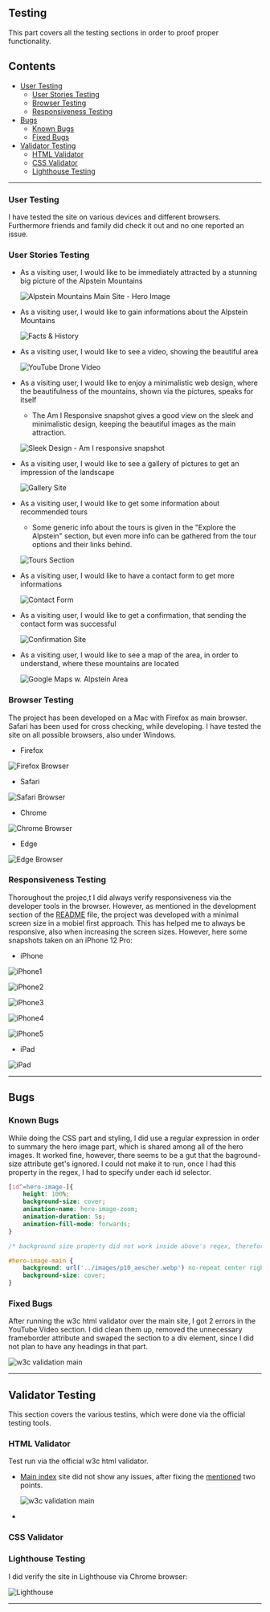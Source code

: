 ## Testing

This part covers all the testing sections in order to proof proper functionality.

## Contents

* [User Testing](#user-testing)
    * [User Stories Testing](#user-stories-testing)
    * [Browser Testing](#browser-testing)
    * [Responsiveness Testing](#responsiveness-testing)
* [Bugs](#bugs)
    * [Known Bugs](#known-bugs)
    * [Fixed Bugs](#fixed-bugs)
* [Validator Testing](#validator-testing)
    * [HTML Validator](#html-validator)
    * [CSS Validator](#css-validator)
    * [Lighthouse Testing](#lighthouse-testing)

---

### User Testing

I have tested the site on various devices and different browsers. Furthermore friends and family did check it out and no one reported an issue.

### User Stories Testing

- As a visiting user, I would like to be immediately attracted by a stunning big picture of the Alpstein Mountains

    ![Alpstein Mountains Main Site - Hero Image](docs/testing/01-navbar_hero.png)

- As a visiting user, I would like to gain informations about the Alpstein Mountains

    ![Facts & History](docs/testing/01-facts_history.png)

- As a visiting user, I would like to see a video, showing the beautiful area

    ![YouTube Drone Video](docs/testing/01-youtube.png)

- As a visiting user, I would like to enjoy a minimalistic web design, where the beautifulness of the mountains, shown via the pictures, speaks for itself
    - The Am I Responsive snapshot gives a good view on the sleek and minimalistic design, keeping the beautiful images as the main attraction.

    ![Sleek Design - Am I responsive snapshot](docs/testing/amiresponsive.png)

- As a visiting user, I would like to see a gallery of pictures to get an impression of the landscape

    ![Gallery Site](docs/testing/02-gallery.png)

- As a visiting user, I would like to get some information about recommended tours
    - Some generic info about the tours is given in the "Explore the Alpstein" section, but even more info can be gathered from the tour options and their links behind.

    ![Tours Section](docs/testing/03-awesome_tours.png)

- As a visiting user, I would like to have a contact form to get more informations

    ![Contact Form](docs/testing/03-contactform.png)

- As a visiting user, I would like to get a confirmation, that sending the contact form was successful

    ![Confirmation Site](docs/testing/04-confirmation.png)

- As a visiting user, I would like to see a map of the area, in order to understand, where these mountains are located

    ![Google Maps w. Alpstein Area](docs/testing/03-gmaps.png)

### Browser Testing

The project has been developed on a Mac with Firefox as main browser. Safari has been used for cross checking, while developing. I have tested the site on all possible browsers, also under Windows.

- Firefox

![Firefox Browser](docs/testing/Firefox.png)

- Safari

![Safari Browser](docs/testing/Safari.png)

- Chrome

![Chrome Browser](docs/testing/Chrome.png)

- Edge

![Edge Browser](docs/testing/Edge.png)

### Responsiveness Testing

Thoroughout the projec,t I did always verify responsiveness via the developer tools in the browser. However, as mentioned in the development section of the [README](README.md) file, the project was developed with a minimal screen size in a mobiel first approach. This has helped me to always be responsive, also when increasing the screen sizes.
However, here some snapshots taken on an iPhone 12 Pro:

- iPhone

![iPhone1](docs/testing/iPhone1.png)

![iPhone2](docs/testing/iPhone2.png)

![iPhone3](docs/testing/iPhone3.png)

![iPhone4](docs/testing/iPhone5.png)

![iPhone5](docs/testing/iPhone6.png)

- iPad

![iPad](docs/testing/iPad.png)

---

## Bugs

### Known Bugs

While doing the CSS part and styling, I did use a regular expression in order to summary the hero image part, which is shared among all of the hero images. It worked fine, however, there seems to be a gut that the baground-size attribute get's ignored. I could not make it to run, once I had this property in the regex, I had to specify under each id selector.

```css
[id^=hero-image-]{
    height: 100%;
    background-size: cover;
    animation-name: hero-image-zoom;
    animation-duration: 5s;
    animation-fill-mode: forwards;
}

/* background size property did not work inside above's regex, therefore individually set like: */

#hero-image-main {
    background: url('../images/p10_aescher.webp') no-repeat center right;
    background-size: cover;
}
```

### Fixed Bugs

After running the w3c html validator over the main site, I got 2 errors in the YouTube Video section. I did clean them up, removed the unnecessary frameborder attribute and swaped the section to a div element, since I did not plan to have any headings in that part.

![w3c validation main](docs/testing/w3c_validation_errors_main.png)

---

## Validator Testing

This section covers the various testins, which were done via the official testing tools.

### HTML Validator

Test run via the official w3c html validator.

- [Main index](https://validator.w3.org/nu/?doc=https%3A%2F%2Frpf13.github.io%2Falpstein-mountains%2F) site did not show any issues, after fixing the [mentioned](#fixed-bugs) two points.

    ![w3c validation main](docs/testing/w3c_validation_main.png)

-



### CSS Validator

### Lighthouse Testing

I did verify the site in Lighthouse via Chrome browser:

![Lighthouse](docs/testing/lighthouse_main.png)


---